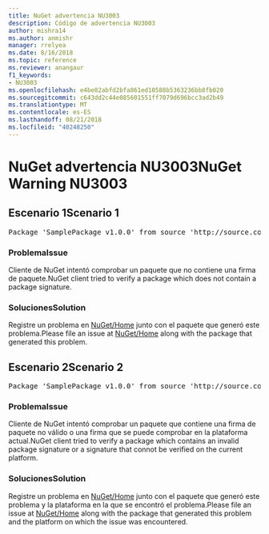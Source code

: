 ```yaml
---
title: NuGet advertencia NU3003
description: Código de advertencia NU3003
author: mishra14
ms.author: anmishr
manager: rrelyea
ms.date: 8/16/2018
ms.topic: reference
ms.reviewer: anangaur
f1_keywords:
- NU3003
ms.openlocfilehash: e4be82abfd2bfa861ed10588b5363236bb8fb020
ms.sourcegitcommit: c643dd2c44e085601551ff7079d696bcc3ad2b49
ms.translationtype: MT
ms.contentlocale: es-ES
ms.lasthandoff: 08/21/2018
ms.locfileid: "40248250"
---
```

# <a name="nuget-warning-nu3003"></a><span data-ttu-id="87512-103">NuGet advertencia NU3003</span><span class="sxs-lookup"><span data-stu-id="87512-103">NuGet Warning NU3003</span></span>

## <a name="scenario-1"></a><span data-ttu-id="87512-104">Escenario 1</span><span class="sxs-lookup"><span data-stu-id="87512-104">Scenario 1</span></span>

<pre>Package 'SamplePackage v1.0.0' from source 'http://source.com/index.json': The package is not signed. Unable to verify signature from an unsigned package.</pre>

### <a name="issue"></a><span data-ttu-id="87512-105">Problema</span><span class="sxs-lookup"><span data-stu-id="87512-105">Issue</span></span>

<span data-ttu-id="87512-106">Cliente de NuGet intentó comprobar un paquete que no contiene una firma de paquete.</span><span class="sxs-lookup"><span data-stu-id="87512-106">NuGet client tried to verify a package which does not contain a package signature.</span></span>


### <a name="solution"></a><span data-ttu-id="87512-107">Soluciones</span><span class="sxs-lookup"><span data-stu-id="87512-107">Solution</span></span>

<span data-ttu-id="87512-108">Registre un problema en [NuGet/Home](https://github.com/NuGet/Home/issues) junto con el paquete que generó este problema.</span><span class="sxs-lookup"><span data-stu-id="87512-108">Please file an issue at [NuGet/Home](https://github.com/NuGet/Home/issues) along with the package that generated this problem.</span></span>



## <a name="scenario-2"></a><span data-ttu-id="87512-109">Escenario 2</span><span class="sxs-lookup"><span data-stu-id="87512-109">Scenario 2</span></span>

<pre>Package 'SamplePackage v1.0.0' from source 'http://source.com/index.json': The package signature is invalid or cannot be verified on this platform.</pre>

### <a name="issue"></a><span data-ttu-id="87512-110">Problema</span><span class="sxs-lookup"><span data-stu-id="87512-110">Issue</span></span>

<span data-ttu-id="87512-111">Cliente de NuGet intentó comprobar un paquete que contiene una firma de paquete no válido o una firma que se puede comprobar en la plataforma actual.</span><span class="sxs-lookup"><span data-stu-id="87512-111">NuGet client tried to verify a package which contains an invalid package signature or a signature that connot be verified on the current platform.</span></span>


### <a name="solution"></a><span data-ttu-id="87512-112">Soluciones</span><span class="sxs-lookup"><span data-stu-id="87512-112">Solution</span></span>

<span data-ttu-id="87512-113">Registre un problema en [NuGet/Home](https://github.com/NuGet/Home/issues) junto con el paquete que generó este problema y la plataforma en la que se encontró el problema.</span><span class="sxs-lookup"><span data-stu-id="87512-113">Please file an issue at [NuGet/Home](https://github.com/NuGet/Home/issues) along with the package that generated this problem and the platform on which the issue was encountered.</span></span>


